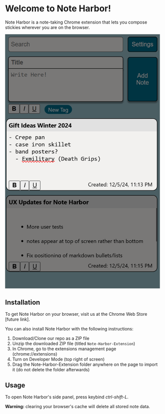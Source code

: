 # Welcome to Note Harbor!

Note Harbor is a note-taking Chrome extension that lets you compose stickies wherever you are on the browser. 

![Note Harbor Demo](https://github.com/Note-Harbor/Note-Harbor-Extension/blob/main/img/note-harbor-demo-sceenshot.png)

## Installation

To get Note Harbor on your browser, visit us at the Chrome Web Store [future link].

You can also install Note Harbor with the following instructions:

1. Download/Clone our repo as a ZIP file
2. Unzip the downloaded ZIP file (titled `Note-Harbor-Extension`)
3. In Chrome, go to the extensions management page (chrome://extensions)
4. Turn on Developer Mode (top right of screen)
5. Drag the Note-Harbor-Extension folder anywhere on the page to import it (do not delete the folder afterwards)

## Usage

To open Note Harbor's side panel, press keybind *ctrl-shift-L*.

**Warning:** clearing your browser's cache will delete all stored note data.
